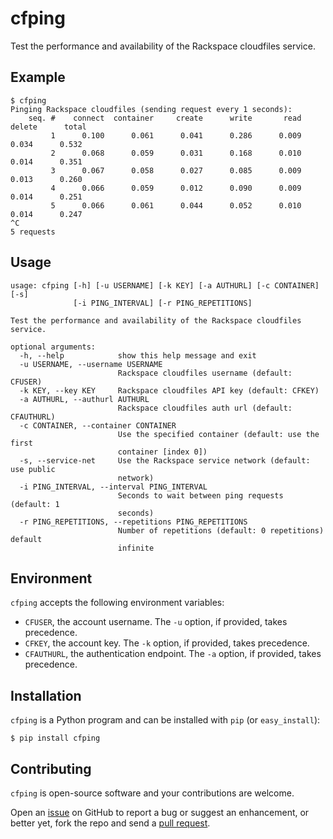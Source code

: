 cfping
======

Test the performance and availability of the Rackspace cloudfiles service.


Example
-------

    $ cfping
    Pinging Rackspace cloudfiles (sending request every 1 seconds):
        seq. #    connect  container     create      write       read     delete      total
             1      0.100      0.061      0.041      0.286      0.009      0.034      0.532
             2      0.068      0.059      0.031      0.168      0.010      0.014      0.351
             3      0.067      0.058      0.027      0.085      0.009      0.013      0.260
             4      0.066      0.059      0.012      0.090      0.009      0.014      0.251
             5      0.066      0.061      0.044      0.052      0.010      0.014      0.247
    ^C
    5 requests


Usage
-----

	usage: cfping [-h] [-u USERNAME] [-k KEY] [-a AUTHURL] [-c CONTAINER] [-s]
	              [-i PING_INTERVAL] [-r PING_REPETITIONS]

	Test the performance and availability of the Rackspace cloudfiles service.

	optional arguments:
	  -h, --help            show this help message and exit
	  -u USERNAME, --username USERNAME
	                        Rackspace cloudfiles username (default: CFUSER)
	  -k KEY, --key KEY     Rackspace cloudfiles API key (default: CFKEY)
	  -a AUTHURL, --authurl AUTHURL
	                        Rackspace cloudfiles auth url (default: CFAUTHURL)
	  -c CONTAINER, --container CONTAINER
	                        Use the specified container (default: use the first
	                        container [index 0])
	  -s, --service-net     Use the Rackspace service network (default: use public
	                        network)
	  -i PING_INTERVAL, --interval PING_INTERVAL
	                        Seconds to wait between ping requests (default: 1
	                        seconds)
	  -r PING_REPETITIONS, --repetitions PING_REPETITIONS
	                        Number of repetitions (default: 0 repetitions) default
	                        infinite



Environment
-----------

`cfping` accepts the following environment variables:

* `CFUSER`, the account username. The `-u` option, if provided, takes precedence.
* `CFKEY`, the account key. The `-k` option, if provided, takes precedence.
* `CFAUTHURL`, the authentication endpoint. The `-a` option, if provided, takes precedence.

Installation
------------

`cfping` is a Python program and can be installed with `pip` (or `easy_install`):

    $ pip install cfping


Contributing
------------

`cfping` is open-source software and your contributions are welcome.

Open an [issue](https://github.com/claymation/cfping/issues) on GitHub to report a bug or suggest an enhancement,
or better yet, fork the repo and send a [pull request](https://github.com/claymation/cfping/pulls).

